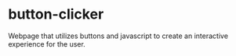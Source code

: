 # button-clicker

Webpage that utilizes buttons and javascript to create an interactive experience for the user.
